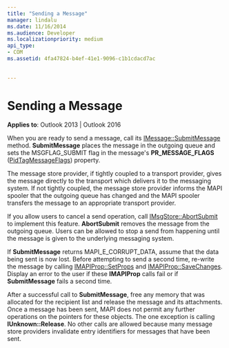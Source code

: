 ```yaml
---
title: "Sending a Message"
manager: lindalu
ms.date: 11/16/2014
ms.audience: Developer
ms.localizationpriority: medium
api_type:
- COM
ms.assetid: 4fa47824-b4ef-41e1-9096-c1b1cdacd7ac
 
 
---
```


# Sending a Message

  
  
**Applies to**: Outlook 2013 | Outlook 2016 
  
When you are ready to send a message, call its [IMessage::SubmitMessage](imessage-submitmessage.md) method. **SubmitMessage** places the message in the outgoing queue and sets the MSGFLAG_SUBMIT flag in the message's **PR_MESSAGE_FLAGS** ([PidTagMessageFlags](pidtagmessageflags-canonical-property.md)) property.
  
The message store provider, if tightly coupled to a transport provider, gives the message directly to the transport which delivers it to the messaging system. If not tightly coupled, the message store provider informs the MAPI spooler that the outgoing queue has changed and the MAPI spooler transfers the message to an appropriate transport provider.
  
If you allow users to cancel a send operation, call [IMsgStore::AbortSubmit](imsgstore-abortsubmit.md) to implement this feature. **AbortSubmit** removes the message from the outgoing queue. Users can be allowed to stop a send from happening until the message is given to the underlying messaging system. 
  
If **SubmitMessage** returns MAPI_E_CORRUPT_DATA, assume that the data being sent is now lost. Before attempting to send a second time, re-write the message by calling [IMAPIProp::SetProps](imapiprop-setprops.md) and [IMAPIProp::SaveChanges](imapiprop-savechanges.md). Display an error to the user if these **IMAPIProp** calls fail or if **SubmitMessage** fails a second time. 
  
After a successful call to **SubmitMessage**, free any memory that was allocated for the recipient list and release the message and its attachments. Once a message has been sent, MAPI does not permit any further operations on the pointers for these objects. The one exception is calling **IUnknown::Release**. No other calls are allowed because many message store providers invalidate entry identifiers for messages that have been sent.
  

